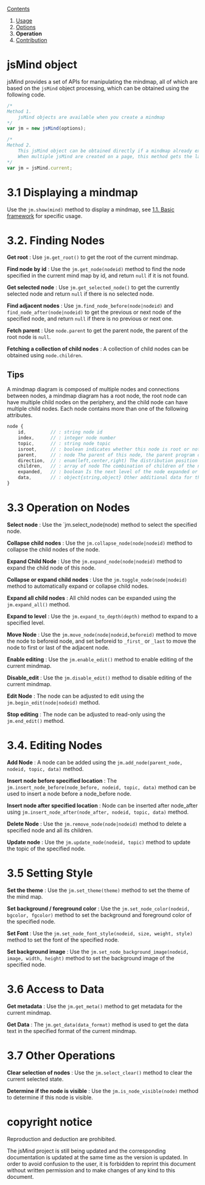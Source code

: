 [Contents](index.md)

1. [Usage](1.usage.md)
2. [Options](2.options.md)
3. **Operation**
4. [Contribution](4.contribution.md)


jsMind object
===

jsMind provides a set of APIs for manipulating the mindmap, all of which are based on the `jsMind` object processing, which can be obtained using the following code.

```javascript
/*
Method 1.
    jsMind objects are available when you create a mindmap
*/
var jm = new jsMind(options);

/*
Method 2.
    This jsMind object can be obtained directly if a mindmap already exists on the current page
    When multiple jsMind are created on a page, this method gets the last object created
*/
var jm = jsMind.current;
```

3.1 Displaying a mindmap
===

Use the `jm.show(mind)` method to display a mindmap, see [1.1. Basic framework](1.usage.md) for specific usage.

3.2. Finding Nodes
===

**Get root** : Use `jm.get_root()` to get the root of the current mindmap.

**Find node by id** : Use the `jm.get_node(nodeid)` method to find the node specified in the current mind map by id, and return `null` if it is not found.

**Get selected node** : Use `jm.get_selected_node()` to get the currently selected node and return `null` if there is no selected node.

**Find adjacent nodes** : Use `jm.find_node_before(node|nodeid)` and `find_node_after(node|nodeid)` to get the previous or next node of the specified node, and return `null` if there is no previous or next one.

**Fetch parent** : Use `node.parent` to get the parent node, the parent of the root node is `null`.

**Fetching a collection of child nodes** : A collection of child nodes can be obtained using `node.children`.

Tips
---

A mindmap diagram is composed of multiple nodes and connections between nodes, a mindmap diagram has a root node, the root node can have multiple child nodes on the periphery, and the child node can have multiple child nodes. Each node contains more than one of the following attributes.

```javascript
node {
    id, 		// : string node id
    index, 		// : integer node number
    topic, 		// : string node topic
    isroot, 	// : boolean indicates whether this node is root or not
    parent, 	// : node The parent of this node, the parent program of the root node is null, but please do not judge whether this node is the root node based on this property.
    direction, 	// : enum(left,center,right) The distribution position of the node
    children, 	// : array of node The combination of children of the node
    expanded, 	// : boolean Is the next level of the node expanded or not
    data, 		// : object{string,object} Other additional data for this node
}
```

3.3 Operation on Nodes
===

**Select node** : Use the `jm.select_node(node) method to select the specified node.

**Collapse child nodes** : Use the `jm.collapse_node(node|nodeid)` method to collapse the child nodes of the node.

**Expand Child Node** : Use the `jm.expand_node(node|nodeid)` method to expand the child node of this node.

**Collapse or expand child nodes** : Use the `jm.toggle_node(node|nodeid)` method to automatically expand or collapse child nodes.

**Expand all child nodes** : All child nodes can be expanded using the `jm.expand_all()` method.

**Expand to level** : Use the `jm.expand_to_depth(depth)` method to expand to a specified level.

**Move Node** : Use the `jm.move_node(node|nodeid,beforeid)` method to move the node to beforeid node, and set beforeid to `_first_` or `_last` to move the node to first or last of the adjacent node. 

**Enable editing** : Use the `jm.enable_edit()` method to enable editing of the current mindmap.

**Disable_edit** : Use the `jm.disable_edit()` method to disable editing of the current mindmap.

**Edit Node** : The node can be adjusted to edit using the `jm.begin_edit(node|nodeid)` method.

**Stop editing** : The node can be adjusted to read-only using the `jm.end_edit()` method.


3.4. Editing Nodes
===

**Add Node** : A node can be added using the `jm.add_node(parent_node, nodeid, topic, data)` method.

**Insert node before specified location** : The `jm.insert_node_before(node_before, nodeid, topic, data)` method can be used to insert a node before a node_before node.

**Insert node after specified location** : Node can be inserted after node_after using `jm.insert_node_after(node_after, nodeid, topic, data)` method.

**Delete Node** : Use the `jm.remove_node(node|nodeid)` method to delete a specified node and all its children.

**Update node** : Use the `jm.update_node(nodeid, topic)` method to update the topic of the specified node.


3.5 Setting Style
===

**Set the theme** : Use the `jm.set_theme(theme)` method to set the theme of the mind map.

**Set background / foreground color** : Use the `jm.set_node_color(nodeid, bgcolor, fgcolor)` method to set the background and foreground color of the specified node.

**Set Font** : Use the `jm.set_node_font_style(nodeid, size, weight, style)` method to set the font of the specified node.

**Set background image** : Use the `jm.set_node_background_image(nodeid, image, width, height)` method to set the background image of the specified node.

3.6 Access to Data
===

**Get metadata** : Use the `jm.get_meta()` method to get metadata for the current mindmap.

**Get Data** : The `jm.get_data(data_format)` method is used to get the data text in the specified format of the current mindmap.

3.7 Other Operations
===

**Clear selection of nodes** : Use the `jm.select_clear()` method to clear the current selected state.

**Determine if the node is visible** : Use the `jm.is_node_visible(node)` method to determine if this node is visible.

copyright notice
===

Reproduction and deduction are prohibited.

The jsMind project is still being updated and the corresponding documentation is updated at the same time as the version is updated. In order to avoid confusion to the user, it is forbidden to reprint this document without written permission and to make changes of any kind to this document.
